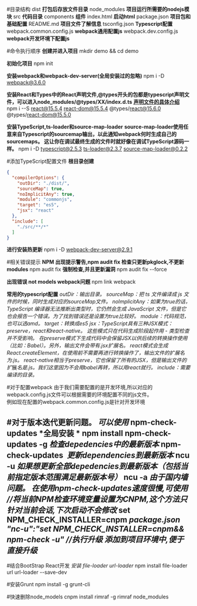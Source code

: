 #目录结构
dist **打包后存放文件目录**
node_modules **项目运行所需要的nodejs模块**
src **代码目录**
  components **组件**
index.html **启动html**
package.json **项目包和基础配置**
README.md  **项目文件了解信息**
tsconfig.json **Typescript配置**
webpack.common.config.js **webpack通用配置js**
webpack.dev.config.js **webpack开发环境下配置js**


#命令执行顺序
**创建并进入项目**
mkdir demo && cd demo  

**初始化项目**
npm init 

**安装webpack和webpack-dev-server(全局安装过的忽略)**
npm i -D webpack@3.6.0 

**安装React和Types中的React声明文件,@types开头的包都是typescript声明文件，可以进入node_modules/@types/XX/index.d.ts**
**[声明文件的具体介绍](https://github.com/DefinitelyTyped/DefinitelyTyped)**
npm i --S react@15.5.4 react-dom@15.5.4 @types/react@15.6.0 @types/react-dom@15.5.0  

**安装TypeScript,ts-loader和source-map-loader**
**source-map-loader使用任意来自Typescript的sourcemap输出，以此通知webpack何时生成自己的sourcemaps。 这让你在调试最终生成的文件时就好像在调试TypeScript源码一样。**
npm i -D typescript@2.5.3 ts-loader@2.3.7 source-map-loader@0.2.2

#添加TypeScript配置文件
**根目录创建**
```json 
{
  "compilerOptions": {
    "outDir": "./dist/",
    "sourceMap": true,
    "noImplicitAny": true,
    "module": "commonjs",
    "target": "es5",
    "jsx": "react"
  },
  "include": [
    "./src/**/*"
  ]
}
```
**进行安装热更新**
npm i -D webpack-dev-server@2.9.1

#相关错误提示
**NPM 出现提示警告,npm audit fix 检查只更新pkglock,不更新modules**
npm audit fix
**强制检查,并且更新漏洞**
npm audit fix --force

**出现错误 not models webpack问题**
npm link webpack

**常用的typescript配置**
*outDir：输出目录。*
*sourceMap：把 ts 文件编译成 js 文件的时候，同时生成对应的sourceMap文件。*
*noImplicitAny：如果为true的话，TypeScript 编译器无法推断出类型时，它仍然会生成 JavaScript 文件，但是它也会报告一个错误。为了找到错误还是设置为true比较好。*
*module：代码规范，也可以选amd。*
*target：转换成es5*
*jsx：TypeScript具有三种JSX模式：preserve，react和react-native。 这些模式只在代码生成阶段起作用 - 类型检查并不受影响。 在preserve模式下生成代码中会保留JSX以供后续的转换操作使用（比如：Babel）。另外，输出文件会带有.jsx扩展名。 react模式会生成React.createElement，在使用前不需要再进行转换操作了，输出文件的扩展名为.js。 react-native相当于preserve，它也保留了所有的JSX，但是输出文件的扩*展*名是.js。我们这里因为不会用babel再转，所以用react就行。*
*include：需要编译的目录。*


#对于配置webpack
由于我们需要配置的是开发环境,所以对应的webpack.config.js文件可以根据需要的环境配置不同的js文件。  
例如现在配置的webpack.common.config.js是针对开发环境

#对于版本迭代更新问题。
*可以使用*
npm-check-updates
*全局安装 *
npm install npm-check-updates -g
*检查depedencies中的最新版本*
npm-check-updates  
*更新dependencies到最新版本* 
ncu -u 
*如果想更新全部depedencies到最新版本（包括当前指定版本范围满足最新版本号）*
ncu -a 
*由于国内墙问题。 在使用npm-check-updates速度很慢,可使用*
*//将当前NPM检查环境变量设置为CNPM,这个方法只针对当前会话,下次启动不会修改*
set NPM_CHECK_INSTALLER=cnpm
*package.json "nc-u":"set NPM_CHECK_INSTALLER=cnpm&& npm-check -u" //执行升级  添加到项目环境中,便于直接升级*
--------------------- 

#结合BootStrap  React开发
*安装 file-loader url-loader*
npm install file-loader url url-loader --save-dev

#安装Grunt 
npm install -g grunt-cli

#快速删除node_models
cnpm install rimraf -g
rimraf node_modules